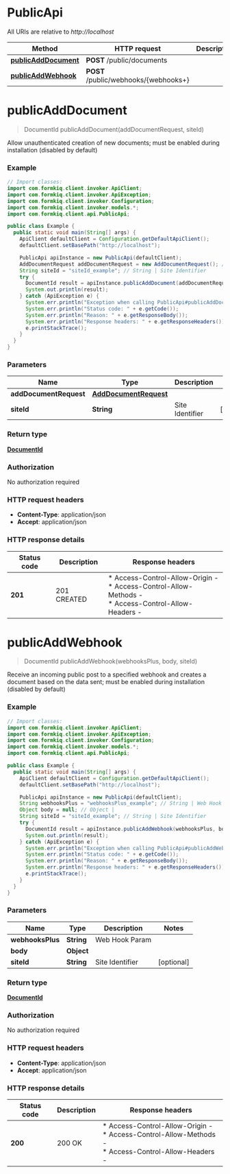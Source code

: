 # PublicApi

All URIs are relative to *http://localhost*

| Method | HTTP request | Description |
|------------- | ------------- | -------------|
| [**publicAddDocument**](PublicApi.md#publicAddDocument) | **POST** /public/documents |  |
| [**publicAddWebhook**](PublicApi.md#publicAddWebhook) | **POST** /public/webhooks/{webhooks+} |  |


<a id="publicAddDocument"></a>
# **publicAddDocument**
> DocumentId publicAddDocument(addDocumentRequest, siteId)



Allow unauthenticated creation of new documents; must be enabled during installation (disabled by default)

### Example
```java
// Import classes:
import com.formkiq.client.invoker.ApiClient;
import com.formkiq.client.invoker.ApiException;
import com.formkiq.client.invoker.Configuration;
import com.formkiq.client.invoker.models.*;
import com.formkiq.client.api.PublicApi;

public class Example {
  public static void main(String[] args) {
    ApiClient defaultClient = Configuration.getDefaultApiClient();
    defaultClient.setBasePath("http://localhost");

    PublicApi apiInstance = new PublicApi(defaultClient);
    AddDocumentRequest addDocumentRequest = new AddDocumentRequest(); // AddDocumentRequest | 
    String siteId = "siteId_example"; // String | Site Identifier
    try {
      DocumentId result = apiInstance.publicAddDocument(addDocumentRequest, siteId);
      System.out.println(result);
    } catch (ApiException e) {
      System.err.println("Exception when calling PublicApi#publicAddDocument");
      System.err.println("Status code: " + e.getCode());
      System.err.println("Reason: " + e.getResponseBody());
      System.err.println("Response headers: " + e.getResponseHeaders());
      e.printStackTrace();
    }
  }
}
```

### Parameters

| Name | Type | Description  | Notes |
|------------- | ------------- | ------------- | -------------|
| **addDocumentRequest** | [**AddDocumentRequest**](AddDocumentRequest.md)|  | |
| **siteId** | **String**| Site Identifier | [optional] |

### Return type

[**DocumentId**](DocumentId.md)

### Authorization

No authorization required

### HTTP request headers

 - **Content-Type**: application/json
 - **Accept**: application/json

### HTTP response details
| Status code | Description | Response headers |
|-------------|-------------|------------------|
| **201** | 201 CREATED |  * Access-Control-Allow-Origin -  <br>  * Access-Control-Allow-Methods -  <br>  * Access-Control-Allow-Headers -  <br>  |

<a id="publicAddWebhook"></a>
# **publicAddWebhook**
> DocumentId publicAddWebhook(webhooksPlus, body, siteId)



Receive an incoming public post to a specified webhook and creates a document based on the data sent; must be enabled during installation (disabled by default)

### Example
```java
// Import classes:
import com.formkiq.client.invoker.ApiClient;
import com.formkiq.client.invoker.ApiException;
import com.formkiq.client.invoker.Configuration;
import com.formkiq.client.invoker.models.*;
import com.formkiq.client.api.PublicApi;

public class Example {
  public static void main(String[] args) {
    ApiClient defaultClient = Configuration.getDefaultApiClient();
    defaultClient.setBasePath("http://localhost");

    PublicApi apiInstance = new PublicApi(defaultClient);
    String webhooksPlus = "webhooksPlus_example"; // String | Web Hook Param
    Object body = null; // Object | 
    String siteId = "siteId_example"; // String | Site Identifier
    try {
      DocumentId result = apiInstance.publicAddWebhook(webhooksPlus, body, siteId);
      System.out.println(result);
    } catch (ApiException e) {
      System.err.println("Exception when calling PublicApi#publicAddWebhook");
      System.err.println("Status code: " + e.getCode());
      System.err.println("Reason: " + e.getResponseBody());
      System.err.println("Response headers: " + e.getResponseHeaders());
      e.printStackTrace();
    }
  }
}
```

### Parameters

| Name | Type | Description  | Notes |
|------------- | ------------- | ------------- | -------------|
| **webhooksPlus** | **String**| Web Hook Param | |
| **body** | **Object**|  | |
| **siteId** | **String**| Site Identifier | [optional] |

### Return type

[**DocumentId**](DocumentId.md)

### Authorization

No authorization required

### HTTP request headers

 - **Content-Type**: application/json
 - **Accept**: application/json

### HTTP response details
| Status code | Description | Response headers |
|-------------|-------------|------------------|
| **200** | 200 OK |  * Access-Control-Allow-Origin -  <br>  * Access-Control-Allow-Methods -  <br>  * Access-Control-Allow-Headers -  <br>  |

